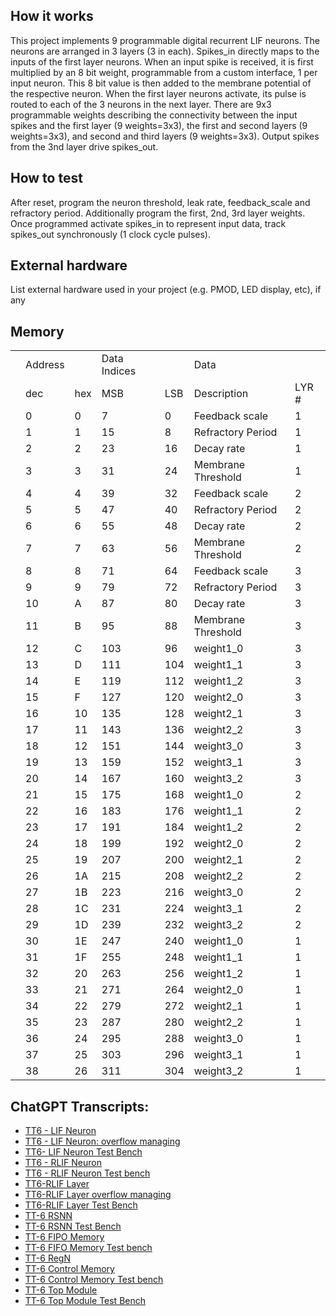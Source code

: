 <!---

This file is used to generate your project datasheet. Please fill in the information below and delete any unused
sections.

You can also include images in this folder and reference them in the markdown. Each image must be less than
512 kb in size, and the combined size of all images must be less than 1 MB.
-->

## How it works

This project implements 9 programmable digital recurrent LIF neurons. The neurons are arranged in 3 layers (3 in each). Spikes_in directly maps to the inputs of the first layer neurons. When an input spike is received, it is first multiplied by an 8 bit weight, programmable from a custom interface, 1 per input neuron. This 8 bit value is then added to the membrane potential of the respective neuron. 
When the first layer neurons activate, its pulse is routed to each of the 3 neurons in the next layer.
There are 9x3 programmable weights describing the connectivity between the input spikes and the first layer (9 weights=3x3), the first and second layers (9 weights=3x3), and second and third layers (9 weights=3x3).
Output spikes from the 3nd layer drive spikes_out. 


## How to test

After reset, program the neuron threshold, leak rate, feedback_scale and refractory period.
Additionally program the first, 2nd, 3rd layer weights. Once programmed activate spikes_in to represent input data, track spikes_out synchronously (1 clock cycle pulses). 


## External hardware

List external hardware used in your project (e.g. PMOD, LED display, etc), if any

## Memory
| | | | | | | |
|-|-|-|-|-|-|-|
| |Address| |Data Indices| |Data| |
| |dec|hex|MSB|LSB|Description|LYR #|
| |0|0|7|0|Feedback scale|1|
| |1|1|15|8|Refractory Period|1|
| |2|2|23|16|Decay rate|1|
| |3|3|31|24|Membrane Threshold|1|
| |4|4|39|32|Feedback scale|2|
| |5|5|47|40|Refractory Period|2|
| |6|6|55|48|Decay rate|2|
| |7|7|63|56|Membrane Threshold|2|
| |8|8|71|64|Feedback scale|3|
| |9|9|79|72|Refractory Period|3|
| |10|A|87|80|Decay rate|3|
| |11|B|95|88|Membrane Threshold|3|
| |12|C|103|96|weight1_0|3|
| |13|D|111|104|weight1_1|3|
| |14|E|119|112|weight1_2|3|
| |15|F|127|120|weight2_0|3|
| |16|10|135|128|weight2_1|3|
| |17|11|143|136|weight2_2|3|
| |18|12|151|144|weight3_0|3|
| |19|13|159|152|weight3_1|3|
| |20|14|167|160|weight3_2|3|
| |21|15|175|168|weight1_0|2|
| |22|16|183|176|weight1_1|2|
| |23|17|191|184|weight1_2|2|
| |24|18|199|192|weight2_0|2|
| |25|19|207|200|weight2_1|2|
| |26|1A|215|208|weight2_2|2|
| |27|1B|223|216|weight3_0|2|
| |28|1C|231|224|weight3_1|2|
| |29|1D|239|232|weight3_2|2|
| |30|1E|247|240|weight1_0|1|
| |31|1F|255|248|weight1_1|1|
| |32|20|263|256|weight1_2|1|
| |33|21|271|264|weight2_0|1|
| |34|22|279|272|weight2_1|1|
| |35|23|287|280|weight2_2|1|
| |36|24|295|288|weight3_0|1|
| |37|25|303|296|weight3_1|1|
| |38|26|311|304|weight3_2|1|



## ChatGPT Transcripts:
* [TT6 - LIF Neuron](https://chat.openai.com/share/535c4a0c-c86d-4ba0-9a4f-99c0c1838d9a)
* [TT6 - LIF Neuron: overflow managing](https://chat.openai.com/share/b7ca6901-2c3b-4495-9e66-dd03410796d1)
* [TT6- LIF Neuron Test Bench](https://chat.openai.com/share/29ee34bb-a055-46f7-b410-eb5cb0ce6a53)
* [TT6 - RLIF Neuron](https://chat.openai.com/share/5e4851a5-1daf-4a8d-a139-cc3902eaedbe)
* [TT6 - RLIF Neuron Test bench](https://chat.openai.com/share/b06b4c8d-7c92-47de-810e-a645104e8219)
* [TT6-RLIF Layer](https://chat.openai.com/share/c9a540f7-5859-4f9d-8a51-1253a600b270)
* [TT6-RLIF Layer overflow managing](https://chat.openai.com/share/186d94ee-5bfe-4725-9e9f-a8b75aad12ca)
* [TT6-RLIF Layer Test Bench](https://chat.openai.com/share/66083653-98e3-4205-9dbc-be5cedb4a1d7)
* [TT-6 RSNN](https://chat.openai.com/share/dfd4aaf6-5d49-4ce6-8764-137a28d0ff33)
* [TT-6 RSNN Test Bench]( https://chat.openai.com/share/47821133-237d-49f5-a831-5e6392c57680)
* [TT-6 FIPO Memory]( https://chat.openai.com/share/89e4db9c-d54d-4df5-9114-fc9aec4bec26)
* [TT-6 FIFO Memory Test bench]( https://chat.openai.com/share/3ab57958-6f31-41c1-a924-d0eb99a4688d)
* [TT-6 RegN]( https://chat.openai.com/share/b2ebcf19-ea47-48c7-93d4-53bb519ef158)
* [TT-6 Control Memory]( https://chat.openai.com/share/827e75b4-09f1-4793-bec0-5460367164c0)
* [TT-6 Control Memory Test bench]( https://chat.openai.com/share/91674715-2c69-41c5-a647-fafee0bc78bf)
* [TT-6 Top Module]( https://chat.openai.com/share/d7273ad8-a6e3-449f-9e97-9a1521b1320a)
* [TT-6 Top Module Test Bench]( https://chat.openai.com/share/a5e2df3d-87dd-41ea-af40-e716a6e3c370)




